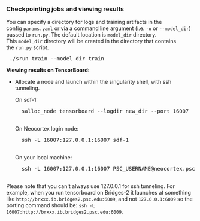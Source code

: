 

### Checkpointing jobs and viewing results

You can specify a directory for logs and training artifacts in the config `params.yaml` or via a command line argument (i.e. `-o` or `--model_dir`) passed to `run.py`. The default location is `model_dir` directory. This `model_dir` directory will be created in the directory that contains the `run.py` script.
<pre>
 ./srun_train --model_dir train
</pre>
**Viewing results on TensorBoard:**
* Allocate a node and launch within the singularity shell, with ssh tunneling.

    On sdf-1:
    <pre>
    salloc_node tensorboard --logdir new_dir --port 16007
    </pre>
    On Neocortex login node:
    <pre>
    ssh -L 16007:127.0.0.1:16007 sdf-1
    </pre>
    On your local machine:
    <pre>
    ssh -L 16007:127.0.0.1:16007 PSC_USERNAME@neocortex.psc.edu
    </pre>

Please note that you can't always use 127.0.0.1 for ssh tunneling. For example, when you run tensorboard on Bridges-2 it launches at something like `http://brxxx.ib.bridges2.psc.edu:6009`, and not `127.0.0.1:6009` so the porting command should be: `ssh -L 16007:http://brxxx.ib.bridges2.psc.edu:6009`.

